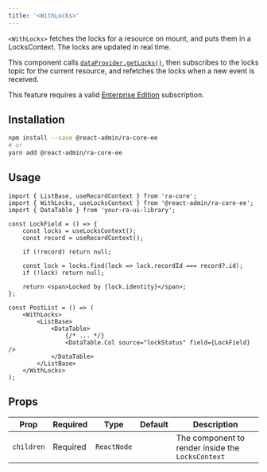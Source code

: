 ```yaml
---
title: '<WithLocks>'
---
```


`<WithLocks>` fetches the locks for a resource on mount, and puts them in a LocksContext. The locks are updated in real time.

This component calls [`dataProvider.getLocks()`](./RealtimeFeatures.md#data-provider-requirements), then subscribes to the locks topic for the current resource, and refetches the locks when a new event is received.

This feature requires a valid [Enterprise Edition](https://marmelab.com/ra-enterprise/) subscription.

## Installation

```bash
npm install --save @react-admin/ra-core-ee
# or
yarn add @react-admin/ra-core-ee
```

## Usage

```tsx
import { ListBase, useRecordContext } from 'ra-core';
import { WithLocks, useLocksContext } from '@react-admin/ra-core-ee';
import { DataTable } from 'your-ra-ui-library';

const LockField = () => {
    const locks = useLocksContext();
    const record = useRecordContext();

    if (!record) return null;

    const lock = locks.find(lock => lock.recordId === record?.id);
    if (!lock) return null;

    return <span>Locked by {lock.identity}</span>;
};

const PostList = () => (
    <WithLocks>
        <ListBase>
            <DataTable>
                {/* ... */}
                <DataTable.Col source="lockStatus" field={LockField} />
            </DataTable>
        </ListBase>
    </WithLocks>
);
```

## Props

| Prop       | Required | Type        | Default | Description                                       |
| ---------- | -------- | ----------- | ------- | ------------------------------------------------- |
| `children` | Required | `ReactNode` |         | The component to render inside the `LocksContext` |
